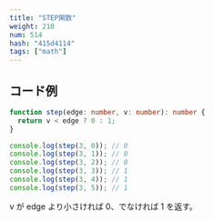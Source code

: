 ```yaml
---
title: "STEP関数"
weight: 210
num: 514
hash: "415d4114"
tags: ["math"]
---
```


## コード例

```typescript
function step(edge: number, v: number): number {
  return v < edge ? 0 : 1;
}
```

```typescript
console.log(step(3, 0)); // 0
console.log(step(3, 1)); // 0
console.log(step(3, 2)); // 0
console.log(step(3, 3)); // 1
console.log(step(3, 4)); // 1
console.log(step(3, 5)); // 1
```

v が edge より小さければ 0、でなければ 1 を返す。

